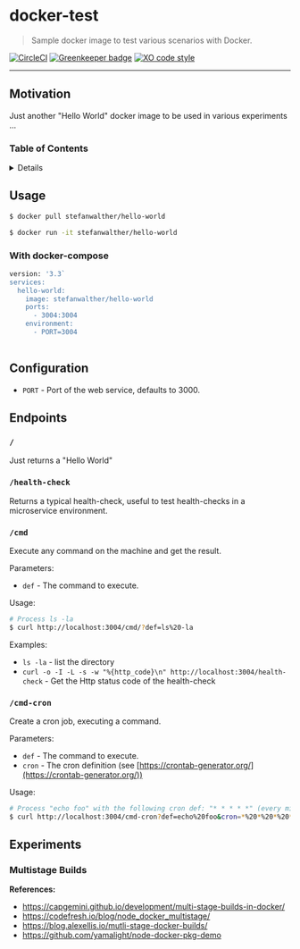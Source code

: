 # docker-test

> Sample docker image to test various scenarios with Docker.

[![CircleCI](https://img.shields.io/circleci/project/github/stefanwalther/docker-test.svg)](https://circleci.com/gh/stefanwalther/docker-test/tree/master)
[![Greenkeeper badge](https://badges.greenkeeper.io/stefanwalther/docker-test.svg)](https://greenkeeper.io/)
[![XO code style](https://img.shields.io/badge/code_style-XO--space-5ed9c7.svg)](https://github.com/sindresorhus/eslint-config-xo-space)

---

## Motivation

Just another "Hello World" docker image to be used in various experiments ...

### Table of Contents

<details>

- [Usage](#usage)
  * [With docker-compose](#with-docker-compose)
- [Configuration](#configuration)
- [Endpoints](#endpoints)
  * [`/`](#)
  * [`/health-check`](#health-check)
  * [`/cmd`](#cmd)
  * [`/cmd-cron`](#cmd-cron)
- [Experiments](#experiments)
  * [Multistage Builds](#multistage-builds)

_(TOC generated by [verb](https://github.com/verbose/verb) using [markdown-toc](https://github.com/jonschlinkert/markdown-toc))_

</details>

## Usage

```sh
$ docker pull stefanwalther/hello-world
```

```sh
$ docker run -it stefanwalther/hello-world
```

### With docker-compose

```sh
version: '3.3`
services:
  hello-world:
    image: stefanwalther/hello-world
    ports:
      - 3004:3004
    environment:
      - PORT=3004
        
```

## Configuration

- `PORT` - Port of the web service, defaults to 3000.

## Endpoints

### `/`
Just returns a "Hello World"

### `/health-check`
Returns a typical health-check, useful to test health-checks in a microservice environment.

### `/cmd`
Execute any command on the machine and get the result.

Parameters:
- `def` - The command to execute.

Usage:
```sh
# Process ls -la
$ curl http://localhost:3004/cmd/?def=ls%20-la
```

Examples:
  - `ls -la` - list the directory
  - `curl -o -I -L -s -w "%{http_code}\n" http://localhost:3004/health-check` - Get the Http status code of the health-check

### `/cmd-cron`
Create a cron job, executing a command.

Parameters:

- `def` - The command to execute.
- `cron` - The cron definition (see [https://crontab-generator.org/](https://crontab-generator.org/))

Usage:

```sh
# Process "echo foo" with the following cron def: "* * * * *" (every minute)
$ curl http://localhost:3004/cmd-cron?def=echo%20foo&cron=*%20*%20*%20*%20*
```

## Experiments

### Multistage Builds

**References:**
- https://capgemini.github.io/development/multi-stage-builds-in-docker/
- https://codefresh.io/blog/node_docker_multistage/
- https://blog.alexellis.io/mutli-stage-docker-builds/
- https://github.com/yamalight/node-docker-pkg-demo

